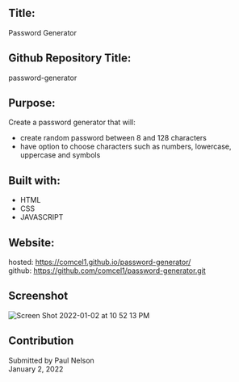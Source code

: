 ## Title:
Password Generator

## Github Repository Title:
password-generator

## Purpose:
Create a password generator that will:
* create random password between 8 and 128 characters
* have option to choose characters such as numbers, lowercase, uppercase and symbols

## Built with:
* HTML
* CSS
* JAVASCRIPT

## Website:
hosted: https://comcel1.github.io/password-generator/ </br>
github: https://github.com/comcel1/password-generator.git

## Screenshot
![Screen Shot 2022-01-02 at 10 52 13 PM](https://user-images.githubusercontent.com/90969624/147901331-5d5e52ea-3049-4bf1-8dc9-7fd00d4afd22.png)


## Contribution
Submitted by Paul Nelson </br>
January 2, 2022
